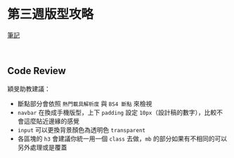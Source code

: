 # 第三週版型攻略


[筆記](https://hackmd.io/esLqjpVNQV-5fFuec_DV1Q)

<br>

## Code Review

穎旻助教建議：

- 斷點部分會依照 `熱門載具解析度` 與 `BS4 斷點` 來檢視
- `navbar` 在換成手機版型，上下 `padding` 設定 `10px`（設計稿的數字），比較不會這麼貼近邊緣的感覺
- `input` 可以更換背景顏色為透明色 `transparent`
- 各區塊的 `h3` 會建議你統一用一個 `class` 去做，`mb` 的部分如果有不相同的可以另外處理或是覆蓋